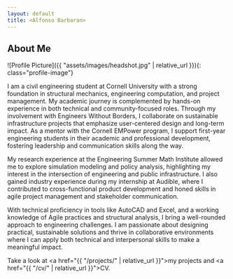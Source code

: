 ```yaml
---
layout: default
title: <Alfonso Barbaran>
---
```


## About Me


![Profile Picture]({{ "assets/images/headshot.jpg" | relative_url }}){: class="profile-image"}

 
I am a civil engineering student at Cornell University with a strong foundation in structural mechanics, engineering computation, and project management. My academic journey is complemented by hands-on experience in both technical and community-focused roles. Through my involvement with Engineers Without Borders, I collaborate on sustainable infrastructure projects that emphasize user-centered design and long-term impact. As a mentor with the Cornell EMPower program, I support first-year engineering students in their academic and professional development, fostering leadership and communication skills along the way.

My research experience at the Engineering Summer Math Institute allowed me to explore simulation modeling and policy analysis, highlighting my interest in the intersection of engineering and public infrastructure. I also gained industry experience during my internship at Audible, where I contributed to cross-functional product development and honed skills in agile project management and stakeholder communication.

With technical proficiency in tools like AutoCAD and Excel, and a working knowledge of Agile practices and structural analysis, I bring a well-rounded approach to engineering challenges. I am passionate about designing practical, sustainable solutions and thrive in collaborative environments where I can apply both technical and interpersonal skills to make a meaningful impact.

Take a look at <a href="{{ "/projects/" | relative_url }}">my projects</a> and <a href="{{ "/cv/" | relative_url }}">CV</a>.
